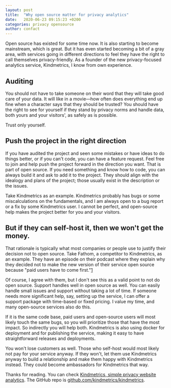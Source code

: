 ```yaml
---
layout: post
title:  "Why open source matter for privacy analytics"
date:   2020-06-23 09:15:23 +0200
categories: privacy opensource
author: confact
---
```


Open source has existed for some time now. It is also starting to become mainstream, which is great. But it has even started becoming a bit of a gray area, with services going in different directions to feel they have the right to call themselves privacy-friendly. As a founder of the new privacy-focused analytics service, Kindmetrics, I know from own experience.

## Auditing
You should not have to take someone on their word that they will take good care of your data. It will like in a movie—how often does everything end up fine when a character says that they should be trusted? You should have the right to see for yourself if they stand by privacy norms and handle data, both yours and your visitors', as safely as is possible.

Trust only yourself.

## Push the project in the right direction
If you have audited the project and seen some mistakes or have ideas to do things better, or if you can't code, you can have a feature request. Feel free to join and help push the project forward in the direction you want. That is part of open source. If you need something and know how to code, you can always build it and ask to add it to the project. They should align with the idealogy and plans of the project; those usually exist in the description or the issues.

Take Kindmetrics as an example. Kindmetrics probably has bugs or some miscalculations on the fundamentals, and I am always open to a bug report or a fix by some Kindmetrics user. I cannot be perfect, and open-source help makes the project better for you and your visitors.

## But if they can self-host it, then we won't get the money.
That rationale is typically what most companies or people use to justify their decision not to open source. Take Fathom, a competitor to Kindmetrics, as an example. They have an episode on their podcast where they explain why they decided not to make the new version of their service open source because "paid users have to come first."[1]

Of course, I agree with them, but I don't see this as a valid point to not do open source. Support handles well in open source as well. You can easily handle small issues and support without taking a lot of time. If someone needs more significant help, say, setting up the service, I can offer a support package with time-based or fixed pricing. I value my time, and many open-source services also do this.

If it is the same code base, paid users and open-source users will most likely touch the same bugs, so you will prioritize those that have the most impact. So indirectly you will help both. Kindmetrics is also using docker for deployment and for publishing the service, making it easy to have straightforward releases and deployments.

You won't lose customers as well. Those who self-host would most likely not pay for your service anyway. If they won't, let them use Kindmetrics anyway to build a relationship and make them happy with Kindmetrics instead. They could become ambassadors for Kindmetrics that way.

Thanks for reading. You can check [Kindmetrics, simple privacy website analytics](https://kindmetrics.io). The GitHub repo is [github.com/kindmetrics/kindmetrics](https://github.com/kindmetrics/kindmetrics).

[1]: https://usefathom.com/podcast/opensource
